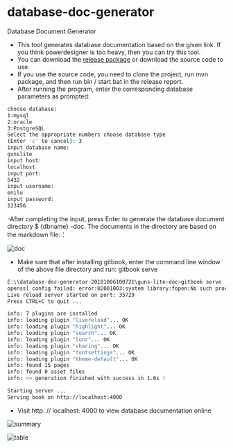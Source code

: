 # database-doc-generator

Database Document Generator

- This tool generates database documentation based on the given link. If you think powerdesigner is too heavy, then you can try this tool.
- You can download the [release package](https://github.com/enilu/database-doc-generator/releases/tag/1.0) or download the source code to use.
- If you use the source code, you need to clone the project, run mvn package, and then run bin / start.bat in the release report.
- After running the program, enter the corresponding database parameters as prompted:

```bash
choose database:
1:mysql
2:oracle
3:PostgreSQL
Select the appropriate numbers choose database type
(Enter 'c' to cancel): 3
input database name:
gunslite
input host:
localhost
input port:
5432
input username:
enilu
input password:
123456

```
-After completing the input, press Enter to generate the database document directory $ {dbname} -doc. The documents in the directory are based on the markdown file:：

![doc](doc.jpg)

- Make sure that after installing gitbook, enter the command line window of the above file directory and run: gitbook serve
```bash
E:\\database-doc-generator-20181006100721\guns-lite-doc>gitbook serve
openssl config failed: error:02001003:system library:fopen:No such process
Live reload server started on port: 35729
Press CTRL+C to quit ...

info: 7 plugins are installed
info: loading plugin "livereload"... OK
info: loading plugin "highlight"... OK
info: loading plugin "search"... OK
info: loading plugin "lunr"... OK
info: loading plugin "sharing"... OK
info: loading plugin "fontsettings"... OK
info: loading plugin "theme-default"... OK
info: found 15 pages
info: found 0 asset files
info: >> generation finished with success in 1.6s !

Starting server ...
Serving book on http://localhost:4000
```
- Visit http: // localhost: 4000 to view database documentation online

![summary](summary.jpg)

![table](table.jpg)